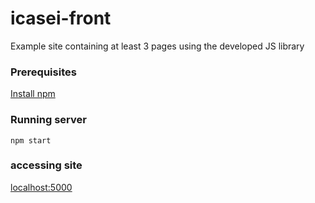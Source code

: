 # icasei-front
Example site containing at least 3 pages using the developed JS library

### Prerequisites

[Install npm](https://www.npmjs.com/get-npm)

### Running server

```
npm start
```

### accessing site

[localhost:5000](http://localhost:5000/)
